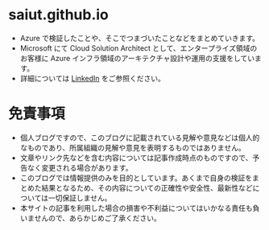 # saiut.github.io
* Azure で検証したことや、そこでつまづいたことなどをまとめていきます。
* Microsoft にて Cloud Solution Architect として、エンタープライズ領域のお客様に Azure インフラ領域のアーキテクチャ設計や運用の支援をしています。
* 詳細については [LinkedIn](https://www.linkedin.com/in/suito/) をご参照ください。

# 免責事項
* 個人ブログですので、このブログに記載されている見解や意見などは個人的なものであり、所属組織の見解や意見を表明するものではありません。
* 文章やリンク先などを含む内容については記事作成時点のものですので、予告なく変更される場合があります。
* このブログでは情報提供のみを目的としています。あくまで自身の検証をまとめた結果となるため、その内容についての正確性や安全性、最新性などについては一切保証しません。
* 本サイトの記事を利用した場合の損害や不利益についてはいかなる責任も負いませんので、あらかじめご了承ください。